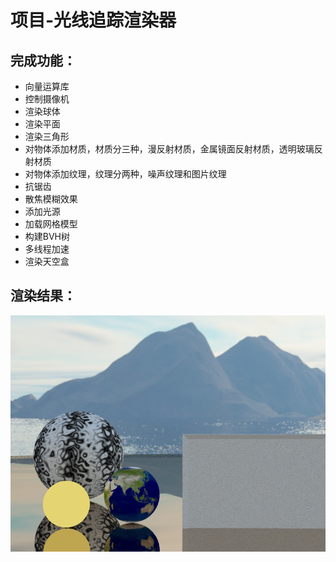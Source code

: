 # 项目-光线追踪渲染器

## 完成功能：

* 向量运算库
* 控制摄像机
* 渲染球体
* 渲染平面
* 渲染三角形
* 对物体添加材质，材质分三种，漫反射材质，金属镜面反射材质，透明玻璃反射材质
* 对物体添加纹理，纹理分两种，噪声纹理和图片纹理
* 抗锯齿
* 散焦模糊效果
* 添加光源
* 加载网格模型
* 构建BVH树
* 多线程加速
* 渲染天空盒

## 渲染结果：

![图片1](https://github.com/BETARUN/Project-RayTracer/blob/main/Assignment5/result.png)

